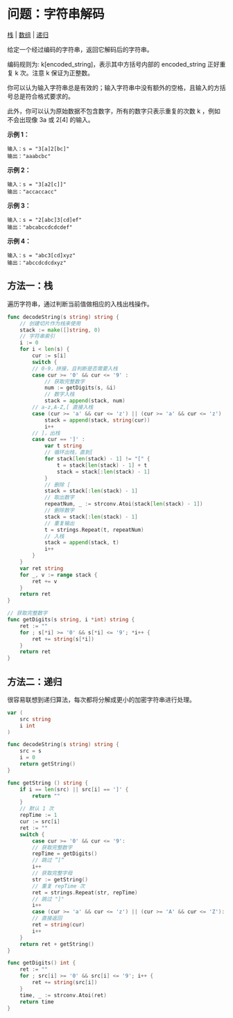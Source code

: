 # 问题：字符串解码

[栈](/classify/algorithm/基础数据结构-栈) | [数组](/classify/algorithm/基础数据结构-数组) | [递归](/classify/algorithm/算法-递归) 

给定一个经过编码的字符串，返回它解码后的字符串。

编码规则为: k[encoded_string]，表示其中方括号内部的 encoded_string 正好重复 k 次。注意 k 保证为正整数。

你可以认为输入字符串总是有效的；输入字符串中没有额外的空格，且输入的方括号总是符合格式要求的。

此外，你可以认为原始数据不包含数字，所有的数字只表示重复的次数 k ，例如不会出现像 3a 或 2[4] 的输入。

**示例 1：**

```
输入：s = "3[a]2[bc]"
输出："aaabcbc"
```

**示例 2：**

```
输入：s = "3[a2[c]]"
输出："accaccacc"
```

**示例 3：**

```
输入：s = "2[abc]3[cd]ef"
输出："abcabccdcdcdef"
```

**示例 4：**

```
输入：s = "abc3[cd]xyz"
输出："abccdcdcdxyz"
```

## 方法一：栈

遍历字符串，通过判断当前值做相应的入栈出栈操作。

```go
func decodeString(s string) string {
    // 创建切片作为栈来使用
    stack := make([]string, 0)
    // 字符串索引
    i := 0
    for i < len(s) {
        cur := s[i]
        switch {
        // 0-9，拼接，且判断是否需要入栈
        case cur >= '0' && cur <= '9' :
            // 获取完整数字
            num := getDigits(s, &i)
            // 数字入栈
            stack = append(stack, num)
        // a-z,A-Z,[ 直接入栈
        case (cur >= 'a' && cur <= 'z') || (cur >= 'a' && cur <= 'z') || cur == '[' :
            stack = append(stack, string(cur))
            i++
        // ]，出栈
        case cur == ']' :
            var t string
            // 循环出栈，直到[
            for stack[len(stack) - 1] != "[" {
                t = stack[len(stack) - 1] + t
                stack = stack[:len(stack) - 1]
            }
            // 删除 [
            stack = stack[:len(stack) - 1]
            // 取出数字
            repeatNum, _ := strconv.Atoi(stack[len(stack) - 1])
            // 删除数字
            stack = stack[:len(stack) - 1]
            // 重复输出
            t = strings.Repeat(t, repeatNum)
            // 入栈
            stack = append(stack, t)
            i++
        }
    }
    var ret string
    for _, v := range stack {
        ret += v
    }
    return ret
}

// 获取完整数字
func getDigits(s string, i *int) string {
    ret := ""
    for ; s[*i] >= '0' && s[*i] <= '9'; *i++ {
        ret += string(s[*i])
    }
    return ret
}
```

## 方法二：递归

很容易联想到递归算法，每次都将分解成更小的加密字符串进行处理。

```go
var (
    src string
    i int
)

func decodeString(s string) string {
    src = s
    i = 0
    return getString()
}

func getString () string {
    if i == len(src) || src[i] == ']' {
        return ""
    }
	// 默认 1 次
    repTime := 1
    cur := src[i]
    ret := ""
    switch {
        case cur >= '0' && cur <= '9':
        // 获取完整数字
        repTime = getDigits()
        // 跳过 ”[“
        i++
        // 获取完整字母
        str := getString()
        // 重复 repTime 次
        ret = strings.Repeat(str, repTime)
        // 跳过 "]"
        i++
        case (cur >= 'a' && cur <= 'z') || (cur >= 'A' && cur <= 'Z'):
        // 直接返回
        ret = string(cur)
        i++
    }
    return ret + getString()
}

func getDigits() int {
    ret := ""
    for ; src[i] >= '0' && src[i] <= '9'; i++ {
        ret += string(src[i])
    }
    time, _ := strconv.Atoi(ret)
    return time
}
```

